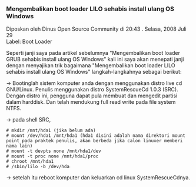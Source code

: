 ### Mengembalikan boot loader LILO sehabis install ulang OS Windows
Diposkan oleh Dinus Open Source Community di 20:43 . Selasa, 2008 Juli 29
<br>
Label: Boot Loader

Seperti janji saya pada artikel sebelumnya "Mengembalikan boot loader GRUB sehabis install ulang OS Windows" kali ini saya akan menepati janji dengan menyajikan trik bagaimana "Mengembalikan boot loader LILO sehabis install ulang OS Windows"
langkah-langkahnya sebagai berikut:

-> Bootinglah sistem komputer anda dengan menggunakan distro live cd GNU/Linux.
Penulis menggunakan distro SystemRescueCd 1.0.3 (SRC). Dengan distro ini, pengguna dapat pula membuat dan mengedit partisi dalam harddisk. Dan telah mendukung full read write pada file system NTFS.

-> pada shell SRC,
```
# mkdir /mnt/hda1 (jika belum ada)
# mount /dev/hda1 /mnt/hda1 (hda1 disini adalah nama direktori mount point pada praktek penulis, akan berbeda jika calon linuxer memberi nama lain)
# mount -t devpts none /mnt/hda1/dev
# mount -t proc none /mnt/hda1/proc
# chroot /mnt/hda1
# /sbin/lilo -b /dev/hda
```

-> setelah itu reboot komputer dan keluarkan cd linux SystemRescueCdnya.